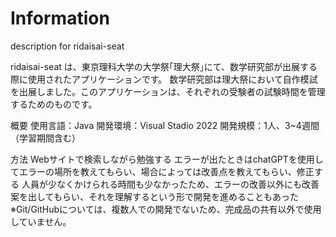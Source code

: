 # Information
description for ridaisai-seat

ridaisai-seat は、東京理科大学の大学祭｢理大祭｣にて、数学研究部が出展する際に使用されたアプリケーションです。
数学研究部は理大祭において自作模試を出展しました。このアプリケーションは、それぞれの受験者の試験時間を管理するためのものです。

概要
使用言語：Java
開発環境：Visual Stadio 2022
開発規模：1人、3~4週間（学習期間含む）

方法
Webサイトで検索しながら勉強する
エラーが出たときはchatGPTを使用してエラーの場所を教えてもらい、場合によっては改善点を教えてもらい、修正する
人員が少なくかけられる時間も少なかったため、エラーの改善以外にも改善案を出してもらい、それを理解するという形で開発を進めることもあった
※Git/GitHubについては、複数人での開発でないため、完成品の共有以外で使用していません。
